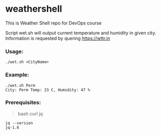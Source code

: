 # weathershell

This is Weather Shell repo for DevOps course

Script wet.sh will output current temperature and humidity in given city.
Information is requested by quering https://wttr.in


### Usage:

```
./wet.sh <CityName>
```


### Example:

```
./wet.sh Perm
City: Perm Temp: 23 C, Humidity: 47 %
```

### Prerequisites:
> bash
> curl
> jq
```
jq --version
jq-1.6
```